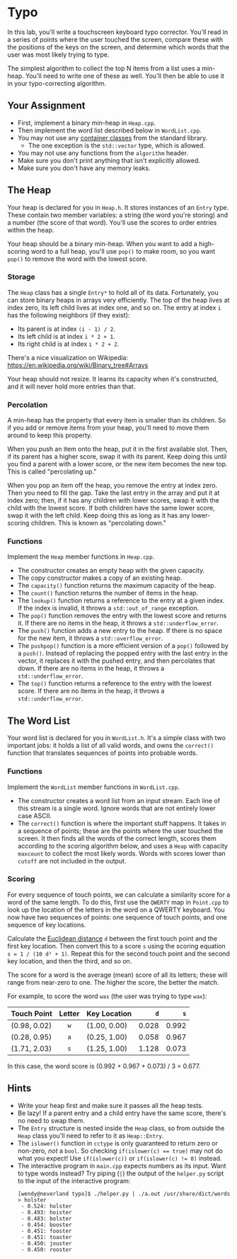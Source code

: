 # Typo

In this lab, you'll write a touchscreen keyboard typo corrector.  You'll read in
a  series of points  where the user  touched the screen,  compare these with the
positions of the keys on the screen, and determine which words that the user was
most likely trying to type.

The  simplest algorithm to collect the  top N items from a list uses a min-heap.
You'll need to write one of these as well. You'll then be able to use it in your
typo-correcting algorithm.


## Your Assignment

- First, implement a binary min-heap in `Heap.cpp`.
- Then implement the word list described below in `WordList.cpp`.
- You may not use any [container classes][containers] from the standard library.
  - The one exception is the `std::vector` type, which is allowed.
- You may not use any functions from the `algorithm` header.
- Make sure you don't print anything that isn't explicitly allowed.
- Make sure you don't have any memory leaks.


## The Heap

Your heap is declared for you in  `Heap.h`.  It stores  instances of an  `Entry`
type. These contain two member variables: a string (the word you're storing) and
a number (the score of that word). You'll use the scores to order entries within
the heap.

Your heap should be a binary min-heap.  When you want to add a high-scoring word
to a full heap,  you'll use `pop()` to make room,  so you want `pop()` to remove
the word with the lowest score.


### Storage

The `Heap` class has a single `Entry*` to hold all of its data. Fortunately, you
can store binary heaps in arrays very efficiently.  The top of the heap lives at
index zero, its left child lives at index one, and so on. The entry at index `i`
has the following neighbors (if they exist):

- Its parent is at index `(i - 1) / 2`.
- Its left child is at index `i * 2 + 1`.
- Its right child is at index `i * 2 + 2`.

There's a nice visualization on Wikipedia:
<https://en.wikipedia.org/wiki/Binary_tree#Arrays>

Your heap  should not resize.  It learns its capacity when it's constructed, and
it will never hold more entries than that.


### Percolation

A min-heap has the property that every item is smaller than its children.  So if
you add or remove items from your heap,  you'll need to move them around to keep
this property.

When you push an item onto the heap,  put it in the first available slot.  Then,
if its parent has a higher score, swap it with its parent. Keep doing this until
you find a parent with a lower score, or the new item becomes the new top.  This
is called "percolating up."

When you pop an item off the heap, you remove the entry at index zero.  Then you
need to fill the gap. Take the last entry in the array and put it at index zero;
then,  if it has any children with lower scores, swap it with the child with the
lowest score.  If both children have the same lower score, swap it with the left
child.  Keep doing this  as long as it has  any lower-scoring children.  This is
known as "percolating down."


### Functions

Implement the `Heap` member functions in `Heap.cpp`.

- The constructor creates an empty heap with the given capacity.
- The copy constructor makes a copy of an existing heap.
- The `capacity()` function returns the maximum capacity of the heap.
- The `count()` function returns the number of items in the heap.
- The `lookup()` function returns a reference to the entry at a given index.
  If the index is invalid, it throws a `std::out_of_range` exception.
- The `pop()` function removes the entry with the lowest score and returns it.
  If there are no items in the heap, it throws a `std::underflow_error`.
- The `push()` function adds a new entry to the heap.  If there is no space for
  the new item, it throws a `std::overflow_error`.
- The `pushpop()` function is a more efficient version of a `pop()` followed by
  a `push()`.  Instead of replacing the popped entry with the last entry in the
  vector, it replaces it with the pushed entry, and then percolates that down.
  If there are no items in the heap, it throws a `std::underflow_error`.
- The `top()` function returns a reference to the entry with the lowest score.
  If there are no items in the heap, it throws a `std::underflow_error`.


## The Word List

Your word list is  declared for you  in `WordList.h`.  It's a  simple class with
two important jobs: it holds a list of all valid words, and owns the `correct()`
function that translates sequences of points into probable words.


### Functions

Implement the `WordList` member functions in `WordList.cpp`.

- The  constructor creates a word list  from an input stream.  Each line of this
  stream is a single word.  Ignore words that are not entirely lower case ASCII.
- The `correct()` function  is where the important stuff happens.  It takes in a
  sequence of points; these are the points where the user touched the screen. It
  then finds all the words of the  correct length,  scores them according to the
  scoring algorithm below, and uses a `Heap` with capacity `maxcount` to collect
  the most likely words.  Words with scores lower than `cutoff` are not included
  in the output.


### Scoring

For every sequence  of touch points,  we can calculate  a similarity score for a
word of the same length.  To do this, first use the `QWERTY` map  in `Point.cpp`
to look up the location of the letters in the word on a QWERTY keyboard. You now
have two sequences of points:  one sequence of touch points, and one sequence of
key locations.

Calculate the [Euclidean distance][euclidean] `d`  between the first touch point
and the first key location.  Then convert this to a score `s`  using the scoring
equation  `s = 1 / (10 d² + 1)`.  Repeat this for the second touch point and the
second key location, and then the third, and so on.

The score for a word is the average (mean) score of all its letters;  these will
range from near-zero to one.  The higher the score, the better the match.

For example, to score the word `was` (the user was trying to type `wax`):

| Touch Point  | Letter | Key Location | `d`   | `s`   |
|--------------|:------:|--------------|------:|------:|
| (0.98, 0.02) | `w`    | (1.00, 0.00) | 0.028 | 0.992 |
| (0.28, 0.95) | `a`    | (0.25, 1.00) | 0.058 | 0.967 |
| (1.71, 2.03) | `s`    | (1.25, 1.00) | 1.128 | 0.073 |

In this case, the word score is (0.992 + 0.967 + 0.073) / 3 = 0.677.


## Hints

- Write your heap first and make sure it passes all the heap tests.
- Be lazy!  If a parent entry and a child entry have the same score, there's no
  need to swap them.
- The `Entry` structure is nested inside the `Heap` class, so from outside the
  `Heap` class you'll need to refer to it as `Heap::Entry`.
- The `islower()` function in `cctype` is only guaranteed to return zero or
  non-zero, _not_ a `bool`.  So checking `if(islower(c) == true)` may not do
  what you expect!  Use `if(islower(c))` or `if(islower(c) != 0)` instead.
- The interactive program in `main.cpp` expects numbers as its input.  Want to
  type words instead?  Try piping (`|`) the output of the `helper.py` script to
  the input of the interactive program:
  ```
  [wendy@neverland typo]$ ./helper.py | ./a.out /usr/share/dict/words
  > holster
   - 0.524: holster
   - 0.493: hoister
   - 0.483: bolster
   - 0.454: booster
   - 0.451: fooster
   - 0.451: toaster
   - 0.450: jouster
   - 0.450: rooster
  ```


[containers]: https://cplusplus.com/reference/stl/
[euclidean]: https://en.wikipedia.org/wiki/Euclidean_distance
